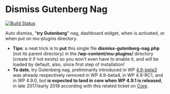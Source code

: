 # Dismiss Gutenberg Nag
[![Build Status](https://travis-ci.org/sLaNGjI/wp-missed-schedule.svg?branch=master)](https://travis-ci.org/luciano-croce/dismiss-gutenberg-nag)

Auto dismiss, "<strong>try Gutenberg</strong>" nag, dashboard widget, when is activated, or when put on mu-plugins directory.
* <strong>Tips</strong>: a neat trick is to <strong>put</strong> this single file <strong>dismiss-gutenberg-nag.php</strong> (not its parent directory) in the <strong>/wp-content/mu-plugins/</strong> directory (create it if not exists) so you won't even have to enable it, and will be loaded by default, also, since first step of installation!
* <strong>To date</strong>, try Gutenberg nag, preliminarily introduced in WP [4.9-beta3](https://wordpress.org/news/2017/10/wordpress-4-9-beta-3/) was already respectively removed in WP 4.9-beta4, in WP 4.9-RC1, and in WP 4.9.0, but <strong>is expected to land in core when WP 4.9.1 is released</strong>, in late 2017/early 2018 according with this related ticket on [Core](https://core.trac.wordpress.org/ticket/41316).



